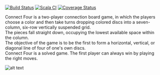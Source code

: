 [![Build Status](https://travis-ci.com/sehirsig/connectFour.svg?branch=master)](https://travis-ci.com/sehirsig/connectFour)
[![Scala CI](https://github.com/sehirsig/connectFour/actions/workflows/scala.yml/badge.svg?branch=SA-01_Scala-3&kill_cache=1)](https://github.com/sehirsig/connectFour/actions/workflows/scala.yml)
[![Coverage Status](https://coveralls.io/repos/github/sehirsig/connectFour/badge.svg?branch=master)](https://coveralls.io/github/sehirsig/connectFour?branch=master)


Connect Four is a two-player connection board game, in which the players choose a color and then take turns dropping colored discs into a seven-column, six-row vertically suspended grid. \
The pieces fall straight down, occupying the lowest available space within the column. \
The objective of the game is to be the first to form a horizontal, vertical, or diagonal line of four of one's own discs. \
Connect Four is a solved game. The first player can always win by playing the right moves. 

![alt text](https://github.com/sehirsig/connectFour/blob/master/GuiImage.png)
 
